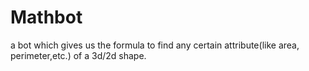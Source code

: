 # Mathbot
a bot which gives us the formula to find any certain attribute(like area, perimeter,etc.) of a 3d/2d shape.
